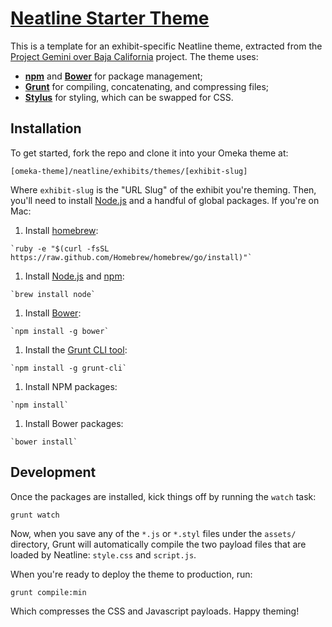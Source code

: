# [Neatline Starter Theme][post]

This is a template for an exhibit-specific Neatline theme, extracted from the [Project Gemini over Baja California][gemini] project. The theme uses:

  - **[npm][npm]** and **[Bower][bower]** for package management;
  - **[Grunt][grunt]** for compiling, concatenating, and compressing files;
  - **[Stylus][stylus]** for styling, which can be swapped for CSS.

## Installation

To get started, fork the repo and clone it into your Omeka theme at:

`[omeka-theme]/neatline/exhibits/themes/[exhibit-slug]`

Where `exhibit-slug` is the "URL Slug" of the exhibit you're theming. Then, you'll need to install [Node.js][node] and a handful of global packages. If you're on Mac:

  1. Install [homebrew][brew]:

    `ruby -e "$(curl -fsSL https://raw.github.com/Homebrew/homebrew/go/install)"`

  1. Install [Node.js][node] and [npm][npm]:

    `brew install node`

  1. Install [Bower][bower]:

    `npm install -g bower`

  1. Install the [Grunt CLI tool][grunt-cli]:

    `npm install -g grunt-cli`

  1. Install NPM packages:

    `npm install`

  1. Install Bower packages:

    `bower install`

## Development

Once the packages are installed, kick things off by running the `watch` task:

  `grunt watch`

Now, when you save any of the `*.js` or `*.styl` files under the `assets/` directory, Grunt will automatically compile the two payload files that are loaded by Neatline: `style.css` and `script.js`.

When you're ready to deploy the theme to production, run:

  `grunt compile:min`

Which compresses the CSS and Javascript payloads. Happy theming!

[post]: http://www.scholarslab.org/?p=9967
[gemini]: http://dclure.org/logs/project-gemini-over-baja-california
[npm]: https://www.npmjs.org
[bower]: http://bower.io
[grunt]: http://gruntjs.com
[grunt-cli]: http://gruntjs.com/getting-started
[stylus]: http://learnboost.github.io/stylus
[node]: http://nodejs.org
[brew]: http://brew.sh
